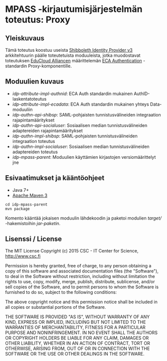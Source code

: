 # MPASS -kirjautumisjärjestelmän toteutus: Proxy

## Yleiskuvaus

Tämä toteutus koostuu useista [Shibboleth Identity Provider v3](https://wiki.shibboleth.net/confluence/display/IDP30/Home)
arkkitehtuurin päälle toteutetuista moduuleista, jotka muodostavat toteutuksen [EduCloud Alliancen](https://portal.educloudalliance.org/)
määrittelemän [ECA Authentication](https://github.com/educloudalliance/eca-docs/blob/master/auth/index.rst) -standardin Proxy-komponentille.


## Moduulien kuvaus

- _idp-attribute-impl-authnid_: ECA Auth standardin mukainen AuthID-laskentatoteutus
- _idp-attribute-impl-ecadata_: ECA Auth standardin mukainen yhteys Data-moduuliin
- _idp-authn-api-shibsp_: SAML-pohjaisten tunnistusvälineiden integraation rajapintamääritykset
- _idp-authn-api-socialuser_: Sosiaalisen median tunnistusvälineiden adaptereiden rajapintamääritykset
- _idp-authn-impl-shibsp_: SAML-pohjaisten tunnistusvälineiden integraation toteutus
- _idp-authn-impl-socialuser_: Sosiaalisen median tunnistusvälineiden adaptereiden toteutus
- _idp-mpass-parent_: Moduulien käyttämien kirjastojen versiomäärittelyt jne

## Esivaatimukset ja kääntöohjeet

- Java 7+
- [Apache Maven 3](https://maven.apache.org/)

```
cd idp-mpass-parent
mvn package
```

Komento kääntää jokaisen moduulin lähdekoodin ja paketoi modulien _target/_ -hakemistoihin _jar-paketin_.

## Lisenssi / License

The MIT License
Copyright (c) 2015 CSC - IT Center for Science, http://www.csc.fi

Permission is hereby granted, free of charge, to any person obtaining a copy
of this software and associated documentation files (the "Software"), to deal
in the Software without restriction, including without limitation the rights
to use, copy, modify, merge, publish, distribute, sublicense, and/or sell
copies of the Software, and to permit persons to whom the Software is
furnished to do so, subject to the following conditions:

The above copyright notice and this permission notice shall be included in
all copies or substantial portions of the Software.

THE SOFTWARE IS PROVIDED "AS IS", WITHOUT WARRANTY OF ANY KIND, EXPRESS OR
IMPLIED, INCLUDING BUT NOT LIMITED TO THE WARRANTIES OF MERCHANTABILITY,
FITNESS FOR A PARTICULAR PURPOSE AND NONINFRINGEMENT. IN NO EVENT SHALL THE
AUTHORS OR COPYRIGHT HOLDERS BE LIABLE FOR ANY CLAIM, DAMAGES OR OTHER
LIABILITY, WHETHER IN AN ACTION OF CONTRACT, TORT OR OTHERWISE, ARISING FROM,
OUT OF OR IN CONNECTION WITH THE SOFTWARE OR THE USE OR OTHER DEALINGS IN
THE SOFTWARE.